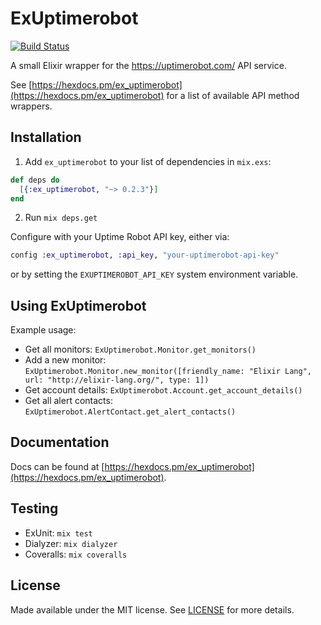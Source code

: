 # ExUptimerobot

[![Build Status](https://travis-ci.org/juhalehtonen/ex_uptimerobot.svg?branch=master)](https://travis-ci.org/juhalehtonen/ex_uptimerobot)

A small Elixir wrapper for the https://uptimerobot.com/ API service.

See [https://hexdocs.pm/ex_uptimerobot](https://hexdocs.pm/ex_uptimerobot) for a list
of available API method wrappers.

## Installation

1. Add `ex_uptimerobot` to your list of dependencies in `mix.exs`:

```elixir
def deps do
  [{:ex_uptimerobot, "~> 0.2.3"}]
end
```

2. Run `mix deps.get`

Configure with your Uptime Robot API key, either via:

```elixir
config :ex_uptimerobot, :api_key, "your-uptimerobot-api-key"
```

or by setting the `EXUPTIMEROBOT_API_KEY` system environment variable.


## Using ExUptimerobot

Example usage:

- Get all monitors: `ExUptimerobot.Monitor.get_monitors()`
- Add a new monitor: `ExUptimerobot.Monitor.new_monitor([friendly_name: "Elixir Lang", url: "http://elixir-lang.org/", type: 1])`
- Get account details: `ExUptimerobot.Account.get_account_details()`
- Get all alert contacts: `ExUptimerobot.AlertContact.get_alert_contacts()`


## Documentation

Docs can be found at [https://hexdocs.pm/ex_uptimerobot](https://hexdocs.pm/ex_uptimerobot).

## Testing

- ExUnit: `mix test`
- Dialyzer: `mix dialyzer`
- Coveralls: `mix coveralls`

## License

Made available under the MIT license. See [LICENSE](LICENSE.md) for more details.
